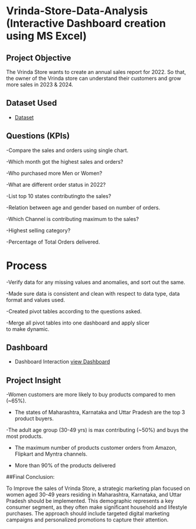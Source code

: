 # Vrinda-Store-Data-Analysis (Interactive Dashboard creation using MS Excel)

## Project Objective

The Vrinda Store wants to create an annual sales report for 2022. So that, the owner of the Vrinda store can understand their customers and grow more sales in 2023 & 2024.

## Dataset Used 

- <a href="https://github.com/Ketan240800/Data-Analysis_Dashboard/blob/main/Vrinda%20Store%20Data%20Analysis.xlsx">Dataset </a>

## Questions (KPIs)

-Compare the sales and orders using single chart.

-Which month got the highest sales and orders?

-Who purchased more Men or Women?

-What are different order status in 2022?

-List top 10 states contributingto the sales?

-Relation between age and gender based on number of orders.

-Which Channel is contributing maximum to the sales?

-Highest selling category?

-Percentage of Total Orders delivered.


# Process

-Verify data for any missing values and anomalies, and sort out the same.

-Made sure data is consistent and clean with respect to data type, data format and values used.

-Created pivot tables according to the questions asked.

-Merge all pivot tables into one dashboard and apply slicer to make dynamic.

## Dashboard

- Dashboard Interaction <a href="https://github.com/Ketan240800/Data-Analysis_Dashboard/blob/main/Screenshot%202024-10-02%20191452.png">view Dashboard</a>

## Project Insight

-Women customers are more likely to buy products compared to men (~65%).

- The states of Maharashtra, Karnataka and Uttar Pradesh are the top 3 product buyers.

-The adult age group (30-49 yrs) is max contributing (~50%) and buys the most products.

- The maximum number of products customer orders from Amazon, Flipkart and Myntra channels.

- More than 90% of the products delivered

##Final Conclusion:

To Improve the sales of Vrinda Store, a strategic marketing plan focused on women aged 30-49 years residing in Maharashtra, Karnataka, and Uttar Pradesh should be implemented. This demographic represents a key consumer segment, as they often make significant household and lifestyle purchases. The approach should include targeted digital marketing campaigns and personalized promotions to capture their attention.








